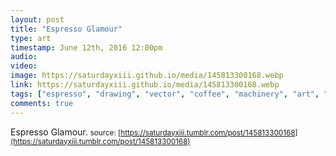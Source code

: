 ```yaml
---
layout: post
title: "Espresso Glamour"
type: art
timestamp: June 12th, 2016 12:00pm
audio: 
video: 
image: https://saturdayxiii.github.io/media/145813300168.webp
link: https://saturdayxiii.github.io/media/145813300168.webp
tags: ["espresso", "drawing", "vector", "coffee", "machinery", "art", "Neon", "showcase"]
comments: true
---
```

Espresso Glamour.
<small>source: [https://saturdayxiii.tumblr.com/post/145813300168](https://saturdayxiii.tumblr.com/post/145813300168)</small>